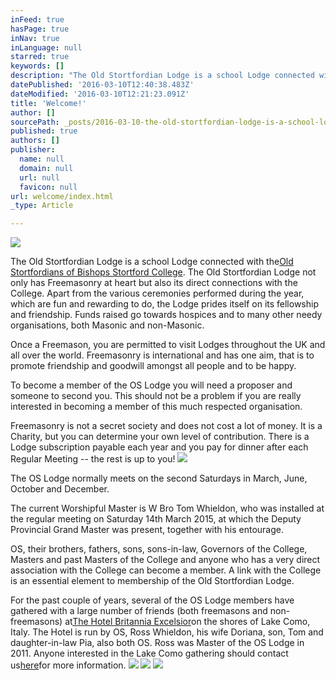 ```yaml
---
inFeed: true
hasPage: true
inNav: true
inLanguage: null
starred: true
keywords: []
description: "The Old Stortfordian Lodge is a school Lodge connected with theOld Stortfordians of Bishops Stortford College.\_ The Old Stortfordian Lodge not only has Freemasonry at heart but also its direct connections with the College. Apart from the various ceremonies performed during the year, which are fun and rewarding to do, the Lodge prides itself on its fellowship and friendship. Funds raised go towards hospices and to many other needy organisations, both Masonic and non-Masonic."
datePublished: '2016-03-10T12:40:38.483Z'
dateModified: '2016-03-10T12:21:23.091Z'
title: 'Welcome!'
author: []
sourcePath: _posts/2016-03-10-the-old-stortfordian-lodge-is-a-school-lodge-connected-with.md
published: true
authors: []
publisher:
  name: null
  domain: null
  url: null
  favicon: null
url: welcome/index.html
_type: Article

---
```

![](https://s3-us-west-2.amazonaws.com/the-grid-img/p/cfbcf8221b944ba5342d269e620c784cf75b4e0a.jpg)

The Old Stortfordian Lodge is a school Lodge connected with the[Old Stortfordians of Bishops Stortford College][0].  The Old Stortfordian Lodge not only has Freemasonry at heart but also its direct connections with the College. Apart from the various ceremonies performed during the year, which are fun and rewarding to do, the Lodge prides itself on its fellowship and friendship. Funds raised go towards hospices and to many other needy organisations, both Masonic and non-Masonic.

Once a Freemason, you are permitted to visit Lodges throughout the UK and all over the world. Freemasonry is international and has one aim, that is to promote friendship and goodwill amongst all people and to be happy.

To become a member of the OS Lodge you will need a proposer and someone to second you. This should not be a problem if you are really interested in becoming a member of this much respected organisation.

Freemasonry is not a secret society and does not cost a lot of money.  It is a Charity, but you can determine your own level of contribution. There is a Lodge subscription payable each year and you pay for dinner after each Regular Meeting -- the rest is up to you!
![](https://the-grid-user-content.s3-us-west-2.amazonaws.com/9a2afaec-269e-46db-ab96-dd517df9e858.jpg)

The OS Lodge normally meets on the second Saturdays in March, June, October and December.

The current Worshipful Master is W Bro Tom Whieldon, who was installed at the regular meeting on Saturday 14th March 2015, at which the Deputy Provincial Grand Master was present, together with his entourage.

OS, their brothers, fathers, sons, sons-in-law, Governors of the College, Masters and past Masters of the College and anyone who has a very direct association with the College can become a member. A link with the College is an essential element to membership of the Old Stortfordian Lodge.

For the past couple of years, several of the OS Lodge members have gathered with a large number of friends (both freemasons and non-freemasons) at[The Hotel Britannia Excelsior][1]on the shores of Lake Como, Italy. The Hotel is run by OS, Ross Whieldon, his wife Doriana, son, Tom and daughter-in-law Pia, also both OS. Ross was Master of the OS Lodge in 2011\. Anyone interested in the Lake Como gathering should contact us[here][2]for more information.
![](https://the-grid-user-content.s3-us-west-2.amazonaws.com/8231d821-d0e8-4df4-9faf-be65920b032c.jpg)
![](https://the-grid-user-content.s3-us-west-2.amazonaws.com/1d1d0d2e-5e1c-435c-b46d-be863bc6fa13.jpg)
![](https://the-grid-user-content.s3-us-west-2.amazonaws.com/5b94de73-4f2f-4de6-ba8d-0d29d1f4899e.jpg)

[0]: http://www.bishops-stortford-college.herts.sch.uk/oldstortfordians/oldstortfordians/ "http://www.bishops-stortford-college.herts.sch.uk/oldstortfordians/oldstortfordians/"
[1]: http://www.hotelbritanniacadenabbia.com/ "http://www.hotelbritanniacadenabbia.com"
[2]: http://oldstortfordianlodge.org.uk/Old_Stortfordian_Lodge/Contact.html "Contact.html"